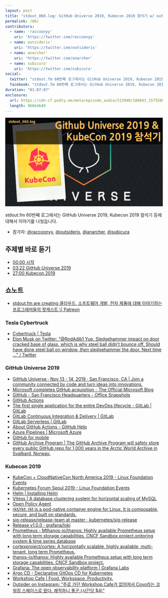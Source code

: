 ```yaml
---
layout: post
title: "stdout_060.log: GitHub Universe 2019, Kubecon 2019 참석기 w/ outsider, anarcher, subicura"
permalink: /60/
contributors:
  - name: 'raccoonyy'
    uri: 'https://twitter.com/raccoonyy'
  - name: outsideris'
    uri: 'https://twitter.com/outsideris'
  - name: anarcher'
    uri: 'https://twitter.com/anarcher'
  - name: subicura'
    uri: 'https://twitter.com/subicura'
social:
  twitter: "stdout.fm 60번째 로그에서는 GitHub Universe 2019, Kubecon 2019 참석기 등에 대해서 이야기를 나눴습니다."
  facebook: "stdout.fm 60번째 로그에서는 GitHub Universe 2019, Kubecon 2019 참석기 등에 대해서 이야기를 나눴습니다."
duration: "01:07:07"
enclosure:
  url: https://cdn-cf.podty.me/meta/episode_audio/513940/188843_1575500297049.mp3
  length: 96664649
---
```


![](https://github.com/44bits/stdout.fm/raw/master/_posts/images/stdout_060-log.png)

stdout.fm 60번째 로그에서는 GitHub Universe 2019, Kubecon 2019 참석기 등에 대해서 이야기를 나눴습니다.

* 참가자: [@raccoonyy][rac], [@outsideris][out], [@anarcher][ana], [@subicura][sub]

[rac]: https://twitter.com/raccoonyy
[out]: https://twitter.com/outsideris
[ana]: https://twitter.com/anarcher
[sub]: https://twitter.com/subicura

## 주제별 바로 듣기

* <a href="#" onclick="jumpPlayer(20.0); return false;">00:00 시작</a>
* <a href="#" onclick="jumpPlayer(202.0); return false;">03:22 GitHub Universe 2019</a>
* <a href="#" onclick="jumpPlayer(1620.0); return false;">27:00 Kubecon 2019</a>

## 쇼노트
* [stdout.fm are creating 클라우드, 소프트웨어 개발, 전자 제품에 대해 이야기하는 프로그래머들의 팟캐스트 \\| Patreon](https://www.patreon.com/stdoutfm)

### Tesla Cybertruck
* [Cybertruck \| Tesla](https://www.tesla.com/cybertruck)
* [Elon Musk on Twitter: "@RodAdib1 Yup. Sledgehammer impact on door cracked base of glass, which is why steel ball didn’t bounce off. Should have done steel ball on window, *then* sledgehammer the door. Next time …" / Twitter](https://twitter.com/elonmusk/status/1198772995021406209?ref_src=twsrc%5Etfw)

### GitHub Universe 2019
* [GitHub Universe · Nov 13 - 14, 2019 · San Francisco, CA \| Join a community connected by code and turn ideas into innovations.](https://githubuniverse.com/)
* [Microsoft completes GitHub acquisition - The Official Microsoft Blog](https://blogs.microsoft.com/blog/2018/10/26/microsoft-completes-github-acquisition/)
* [GitHub - San Francisco Headquarters - Office Snapshots](https://officesnapshots.com/2015/04/06/github-san-francisco-headquarters/)
* [GitHub Actions](https://github.com/features/actions)
* [The first single application for the entire DevOps lifecycle - GitLab \| GitLab](https://about.gitlab.com/)
* [GitLab Continuous Integration & Delivery \| GitLab](https://about.gitlab.com/product/continuous-integration/)
* [GitLab Serverless \| GitLab](https://about.gitlab.com/product/serverless/)
* [About GitHub Actions - GitHub Help](https://help.github.com/en/actions/automating-your-workflow-with-github-actions/about-github-actions)
* [Azure Pipelines \| Microsoft Azure](https://azure.microsoft.com/en-us/services/devops/pipelines/)
* [GitHub for mobile](https://github.com/mobile)
* [GitHub Archive Program \| The GitHub Archive Program will safely store every public GitHub repo for 1,000 years in the Arctic World Archive in Svalbard, Norway.](https://archiveprogram.github.com/)

### Kubecon 2019
* [KubeCon + CloudNativeCon North America 2019 - Linux Foundation Events](https://events19.linuxfoundation.org/events/kubecon-cloudnativecon-north-america-2019/)
* [Kubernetes Forum Seoul 2019 - Linux Foundation Events](https://events19.linuxfoundation.org/events/kubernetes-forum-seoul-2019/)
* [Helm \| Installing Helm](https://helm.sh/docs/intro/install/)
* [Vitess \| A database clustering system for horizontal scaling of MySQL](https://vitess.io/)
* [Open Policy Agent](https://www.openpolicyagent.org/)
* [rkt/rkt: rkt is a pod-native container engine for Linux. It is composable, secure, and built on standards.](https://github.com/rkt/rkt)
* [sig-release/release-team at master · kubernetes/sig-release](https://github.com/kubernetes/sig-release/tree/master/release-team)
* [Release v1.0.0 · grafana/loki](https://github.com/grafana/loki/releases/tag/v1.0.0)
* [Prometheus - Mthanos-io/thanos: Highly available Prometheus setup with long term storage capabilities. CNCF Sandbox project.onitoring system & time series database](https://prometheus.io/)
* [cortexproject/cortex: A horizontally scalable, highly available, multi-tenant, long term Prometheus.](https://github.com/cortexproject/cortex)
* [thanos-io/thanos: Highly available Prometheus setup with long term storage capabilities. CNCF Sandbox project.](https://github.com/thanos-io/thanos)
* [Grafana: The open observability platform \| Grafana Labs](https://grafana.com/)
* [Argo CD - Declarative GitOps CD for Kubernetes](https://argoproj.github.io/argo-cd/)
* [Workshop Cafe \| Food. Workspace. Productivity.](https://www.workshopcafe.com/)
* [Outsider on Instagram: “주로 가던 Workshop Cafe가 없어져서 Covo라는 코워킹 스페이스로 왔다. 쾌적하니 좋군.(시간당 $4)”](https://www.instagram.com/p/B4xojA4FblL/?igshid=ucoctx7x4xcw)
